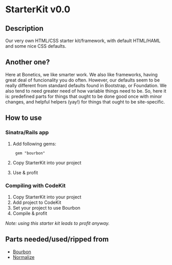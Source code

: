 # StarterKit v0.0

## Description

Our very own HTML/CSS starter kit/framework, with default HTML/HAML and some nice CSS defaults.

## Another one?

Here at Bonetics, we like smarter work. We also like frameworks, having great deal of funcionality you do often. However, our defaults seem to be really different from standard defaults found in Bootstrap, or Foundation. We also tend to need greater need of how variable things need to be. So, here it is: predefined parts for things that ought to be done good once with minor changes, and helpful helpers (yay!) for things that ought to be site-specific.

## How to use

### Sinatra/Rails app

1. Add following gems:

   ```
    gem "bourbon"
   ```
1. Copy StarterKit into your project
1. Use & profit

### Compiling with CodeKit

1. Copy StarterKit into your project
1. Add project to CodeKit
1. Set your project to use Bourbon
1. Compile & profit

*Note: using this starter kit leads to profit anyway.*

## Parts needed/used/ripped from

* [Bourbon](https://github.com/thoughtbot/bourbon)
* [Normalize](https://github.com/necolas/normalize.css)